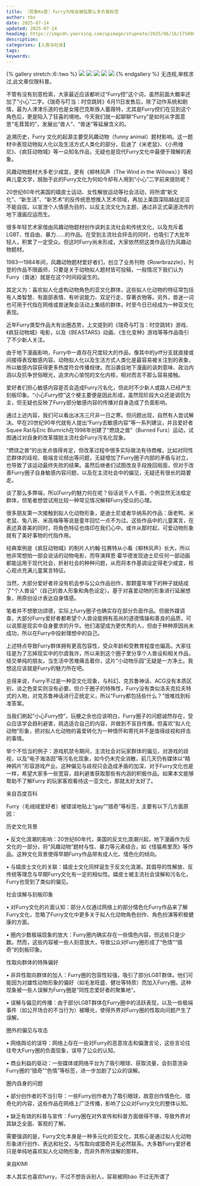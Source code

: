 ```yaml
---
title: 〖现象Ke普〗furry为啥会被贴那么多负面标签
author: tbs
date: 2025-07-14
updated: 2025-07-14
headimg: https://imgcdn.yaerxing.com/upimage/stupnote/2025/06/16/1750081733_20760506_2964.jpg
description: 
categories: [人类与社会]
tags: 
keywords: 
---
```


{% gallery stretch::6::two %}
![](https://imgcdn.yaerxing.com/upimage/stupnote/2025/06/16/1750081733_20760506_2964.jpg)
![](https://imgcdn.yaerxing.com/upimage/stupnote/2025/06/16/1750081734_20760506_8380.jpg)
![](https://imgcdn.yaerxing.com/upimage/stupnote/2025/06/16/1750081735_20760506_1794.jpg)
![](https://imgcdn.yaerxing.com/upimage/stupnote/2025/06/16/1750081736_20760506_5051.jpg)
![](https://imgcdn.yaerxing.com/upimage/stupnote/2025/06/16/1750084018_20760506_5420.jpg)
{% endgallery %}
无违规,审核求过,此文章仅限科普。

不管有没有刻意检索，大家最近应该都听过“Furry控”这个词，虽然前面大概率还加了“小心”二字。《瑞奇与叮当：时空跳转》6月11日发售后，除了动作系统和剧情，最为人津津乐道的也是女隆巴克斯族人蕾薇特，尤其是Furry控们在见到这个角色后，更是陷入了狂喜的境地。今天我们就一起聊聊“Furry”是如何从字面意思“毛茸茸的”，发展出“兽人”、“兽迷”等延展含义的。

追溯历史，Furry 文化的起源主要受风趣动物（funny animal）题材影响。这一题材中表现动物拟人化以及生活方式人类化的部分，启迪了《米老鼠》、《小熊维尼》、《疯狂动物城》等一众知名作品，无疑也是现代Furry文化中最便于理解的表象。

风趣动物题材大多老少咸宜，更有《柳林风声（The Wind in the Willows）》等经典儿童文学，脱胎于此的Furry文化为何如今却有人用到“小心”二字前来提防呢？

20世纪60年代美国的嬉皮士运动、女性解放运动等社会活动，将所谓“新文化”、“新生活”、“新艺术”的反传统思想推入艺术领域，再加上美国深陷越战泥沼不能自拔。以宣泄个人情感为目的，以反主流文化为主题，通过非正式渠道流传的地下漫画应运而生。

很多年轻艺术家借由风趣动物题材创作讽刺主流社会和传统文化，以及充斥着LGBT、性自由、暴力……的作品。在受到主流社会抨击的同时，也吸引了大批年轻人，积累了一定受众。但这时Furry尚未形成，大家依然把这类作品归为风趣动物题材。

1983—1984年间，风趣动物题材爱好者们，创立了业务刊物《Rowrbrazzle》，刊登的作品不限画师，只要是关于动物拟人题材皆可投稿，一般情况下我们认为Furry（兽迷）就是在这个时间段诞生的。

其定义为：喜欢拟人化虚构动物角色的亚文化群体，这些拟人化动物的特征常包括有人类智慧、有面部表情、有听说能力、双足行走、穿著衣物等。另外，兽迷一词也可用于代指在网络或兽迷聚会活动上集结的群体，时至今日已经成为一种亚文化表现。

近年Furry类型作品大有出圈态势，上文提到的《瑞奇与叮当：时空跳转》游戏、《疯狂动物城》电影，以及《BEASTARS》动画、《生化变种》游戏等等作品吸引了不少新人关注。

由于地下漫画影响，Furry中一直存在尺度较大的作品，像其中的yiff分支就直接或间接得表现敏感内容。动物拟人化以及生活方式人类化是最容易被关注到的表象，所以敏感内容获得更多热度符合传播规律。而沿袭自地下漫画的讽刺意味、政治内涵以及抗争世俗眼光，追求内心愉悦的文化内核，相对而言不那么容易接触。

爱好者们担心敏感内容是否会造成Furry污名化，但此时不少新人或路人已经产生刻板印象。“小心Furry控”这个梗主要便是因此形成，虽然现阶段大众还是调侃为主，但无疑也反映了Furry部分敏感内容的传播对自身造成了负面影响。

通过上述内容，我们可以看出冰冻三尺非一日之寒。但问题出现，自然有人尝试解决。早在20世纪90年代就有人提出“Furry去敏感内容”等一系列建议，并且爱好者Squee Rat与Eric Blumrich在1998年创建了“燃烧之兽”（Burned Furs）运动，试图通过对自身的改革摆脱主流社会Furry污名化现象。

“燃烧之兽”的出发点值得肯定，但改革过程中很多实际做法有待商榷，比如对同性恋群体的歧视、极端言论频出等问题，无疑增加了Furry圈子内部的矛盾与对立，也导致了该运动最终失败的结果。虽然后继者们试图改良手段挽回局面，但对于改善Furry圈子自身敏感内容问题，以及在主流社会中的偏见，无疑还有很长的路要走。

谈了那么多弊端，所以Furry的魅力何在呢？俗话说千人千面，个例显然无法框定群体，但笔者想尝试用比较一种常见情况解释Furry受众的心理。

很多朋友第一次接触到拟人化动物形象，是迪士尼或者华纳系的作品：唐老鸭、米老鼠、兔八哥、米高梅等等说是童年回忆一点不为过。这些作品中的儿童寓言，在表述真善美的同时，将角色特征也烙印在我们心中。或许从那时起，可爱动物形象就有了美好事物的代指作用。

经典案例是《疯狂动物城》的制片人约翰·拉赛特从小看《柳林风声》长大，所以他非常想拍一部会说话的动物电影，而导演拜恩·霍华德发现迪士尼任何一部动画都能运用于现代社会，折射社会的种种问题，从而将本作基调设定得老少咸宜，核心观点充满儿童寓言特征。

当然，大部分爱好者并没有机会参与公众作品创作，那颗童年埋下的种子就结成了“个人兽设”（自己的兽人形象和角色设定）。基于对喜爱动物的形象进行延展想象，用原创设计表达自身情感。

笔者并不想歌功颂德，实际上furry圈子也确实存在部分负面作品。但据外媒调查，大部分Furry爱好者都希望个人兽设能拥有高尚的道德情操和善良的品质，可以说那是现实中自身要求的升华。他们渴望成为更优秀的人，但由于种种原因尚未成功，所以在Furry中投射理想中的自己。

上述特点导致Furry群体拥有更高包容性，受众年龄和受教育程度也偏高。大家往往是为了忘掉现实中的尔虞我诈，所以来到这个圈子里分享个人兽设和相关作品，结交单纯的朋友。当生活中苦难痛击着你，这片“小动物乐园”无疑是一方净土。我想这应该就是Furry的魅力所在吧。

总得来说，Furry不过是一种亚文化现象，与科幻、克苏鲁神话、ACG没有本质区别，谈之色变实则没有必要。但介于圈子的特殊性，Furry没有类似洛夫克拉夫特式的人物，对克苏鲁神话进行正统定义，所以“Furry都包括些什么？”很难找到标准答案。

当我们刷起“小心Furry控”，玩梗之余也应该明白，Furry圈子的问题诚然存在，受众应该学会趋利避害，挑选适合自己的内容，并做到不盲目传播。但喜欢“拟人化动物”形象，把对拟人化动物的喜爱转化为一种情怀和寄托并不是值得歧视和抨击的事情。

举个不恰当的例子：游戏机禁令期间，主流社会对玩家群体的偏见，对游戏的歧视，以及“电子海洛因”等污名化现象，如今仍未完全消散，前几天仍有媒体以“精神鸦片”形容游戏产业。这种偏见与歧视只会造成矛盾的加深，对于Furry文化也是一样，希望大家多一些宽容，趋利避害获取那些有内涵的积极作品。如果本文能够帮助不了解Furry 的玩家客观看待这一亚文化，那就太好太好了。

来自百度百科


Furry（毛绒绒爱好者）被错误地贴上“gay”“猎奇”等标签，主要有以下几方面原因：


历史文化背景

• 反文化浪潮的影响：20世纪60年代，美国的反文化浪潮兴起，地下漫画作为反文化的一部分，将“风趣动物”题材与性、暴力等元素结合，如《怪猫弗里茨》等作品。这种文化背景使得早期Furry作品带有成人化、情色化的倾向。

• 与嬉皮士文化的关联：嬉皮士文化同样诞生于反文化浪潮，其倡导的性解放、反传统等理念与早期Furry文化有一定的相似性。嬉皮士被主流社会误解和污名化，Furry也受到了类似的偏见。


社会误解与刻板印象

• 对Furry文化的片面认知：部分人仅通过网络上的部分情色化Furry作品来了解Furry文化，忽略了Furry文化中更多关于拟人化动物角色创作、角色扮演等积极健康的方面。

• 圈内少数极端现象的放大：Furry圈内确实存在一些情色内容，但这些只是少数。然而，这些内容被一些人刻意放大，导致公众对Furry圈形成了“色情”“猎奇”的刻板印象。


性取向群体的特殊偏好

• 非异性取向群体的加入：Furry圈的包容性较强，吸引了部分LGBT群体。他们可能因为对雄性动物形象的偏好（如毛发旺盛、健壮等特质）而加入Furry圈。这种现象被一些人误解为Furry圈是“同性恋爱好者的聚集地”。

• 误解与偏见的传播：由于部分LGBT群体在Furry圈中的活跃表现，以及一些极端事件（如公开场合的不当行为）被曝光，使得外界对Furry圈的性取向问题产生了误解。


圈外的偏见与攻击

• 网络舆论的误导：网络上存在一些对Furry的恶意攻击和偏激言论，这些言论往往夸大Furry圈的负面现象，误导了公众的认知。

• 商业利益的驱动：一些媒体或网络平台为了吸引眼球、获取流量，会刻意渲染Furry圈的“猎奇”“色情”等标签，进一步加剧了公众的误解。


圈内自身的问题

• 部分创作者的不当引导：一些Furry创作者为了吸引眼球，故意创作情色化、猎奇化的内容，这些作品在网络上广泛传播，影响了公众对Furry文化的整体认知。

• 缺乏有效的科普与宣传：Furry圈在对外宣传和科普方面做得不够，导致外界对其缺乏全面、客观的了解。

需要强调的是，Furry文化本身是一种多元化的亚文化，其核心是通过拟人化动物形象进行创作、表达和社交，与性取向或猎奇并无必然联系。大多数Furry爱好者只是单纯地喜欢拟人化动物形象，而非外界所误解的那样。

来自KIMI


本人其实也喜欢furry，不过不想告诉别人，容易被网bào
不过无所谓了
